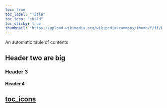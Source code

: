 ```yaml
---
toc: true
toc_label: "Title"
toc_icon: "child"
toc_sticky: true
thumbnail: "https://upload.wikimedia.org/wikipedia/commons/thumb/f/ff/DigitalOcean_logo.svg/1200px-DigitalOcean_logo.svg.png"
---
```


An automatic table of contents



## Header two are big

### Header 3

#### Header 4

## [toc_icons](https://fontawesome.com/icons?d=gallery&s=solid&m=free)
